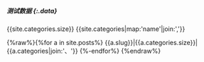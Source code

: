##### 测试数据 {:.data}

{{site.categories.size}}
{{site.categories|map:'name'|join:','}}

{%raw%}{%for a in site.posts%}
{{a.slug}}|{{a.categories.size}}|{{a.categories|join:'、'}}
{%-endfor%}
{%endraw%}
